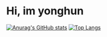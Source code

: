 # Hi, im yonghun  
[![Anurag's GitHub stats](https://github-readme-stats.vercel.app/api?username=YongHunKo)](https://github.com/anuraghazra/github-readme-stats)
[![Top Langs](https://github-readme-stats.vercel.app/api/top-langs/?username=anuraghazra&layout=compact)](https://github.com/anuraghazra/github-readme-stats)
